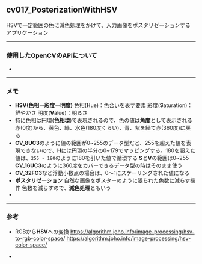 ## cv017_PosterizationWithHSV
HSVで一定範囲の色に減色処理をかけて、入力画像をポスタリゼーションするアプリケーション

---
### 使用したOpenCVのAPIについて

- 


---
### メモ

- **HSV(色相ー彩度ー明度)**
  色相(**H**ue)：色合いを表す要素
  彩度(**S**aturation)：鮮やかさ
  明度(**V**alue)：明るさ
- 特に色相は円環(**色相環**)で表現されるので、色の値は**角度**として表示される
  赤(0度)から、黄色、緑、水色(180度くらい)、青、紫を経て赤(360度)に戻る
- **CV_8UC3**のように値の範囲が0~255のデータ型だと、255を超えた値を表現できないので、**H**には円環の半分の0~179でマッピングする。180を超えた値は、``255 - 180``のように180を引いた値で循環する
  **S**と**V**の範囲は0~255
  **CV_16UC3**のように360度をカバーできるデータ型の時はそのまま使う
- **CV_32FC3**など浮動小数点の場合は、0～1にスケーリングされた値になる
- **ポスタリゼーション**
  自然な画像をポスターのように限られた色数に減らす操作
  色数を減らすので、**減色処理**ともいう
- 

------

### 参考

- RGBから**HSV**への変換
  https://algorithm.joho.info/image-processing/hsv-to-rgb-color-space/
  https://algorithm.joho.info/image-processing/hsv-color-space/

- 